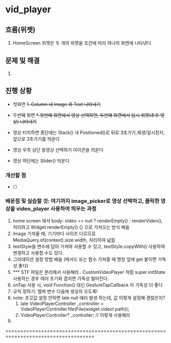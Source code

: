 # vid_player

## 흐름(위젯)
1. HomeScreen 위젯은 두 개의 위젯을 조건에 따라 하나의 화면에 나타낸다

## 문제 및 해결
1.

## 진행 상황
* 첫화면
~~1. Column 내 Image 와 Text 나타내기~~

* 두번째 화면
~~* 첫번째 화면에서 영상 선택하면, 두번째 화면에서 임시 위젯(추후 영상) 나타내기~~
* 영상 터치하면 중단에는 Stack() 내 Positioned()로 뒤로 3초가기,재생/일시정지, 앞으로 3초가기를 띄운다
* 영상 우측 상단 동영상 선택하기 아이콘을 띄운다
* 영상 하단에는 Slider() 띄운다

### 개선할 점
- [ ]

### 배운점 및 실습할 것: 여기까지 image_picker로 영상 선택하고, 클릭한 영상을 video_player 사용하여 띄우는 과정 
1. home screen 에서 body: video == null ? renderEmpty() : renderVideo(), 처리하고 Widget renderEmpty() {} 으로 가져오는 방식 배움 
2. Image 가져올 때, 기기마다 사이즈 다르므로 MediaQuery.of(context).size.width, 처리하여 넓힘
3. textStyle을 변수에 담아 가져와 사용할 수 있고, textStyle.copyWith() 사용하여 변경하고 사용할 수도 있다.
4. 그라데이션 설정 방법 배움 (메서드 또는 함수 가져올 때 명칭 앞에 get 붙이면 가독성 좋다)
5. *** STF 파일은 분리해서 사용해라.. CustomVideoPlayer 처럼 super.initState 사용하는 경우 여러 초기화 겹치면 가독성 떨어진다.
6. onTap 사용 시,  void Function() 대신 GestureTapCallback 이 가독성 더 좋다
7. 규칙 정하기: 멤버 변수 다음에 생성자 오도록!
8. note: 초깃값 설정 안하면 late null 에러 발생 하는데, 값 이렇게 설정해 괜찮은지?
   1. late VideoPlayerController _controller = VideoPlayerController.file(File(widget.video!.path));
   2. VideoPlayerController? _controller; // 이렇게 사용해라
9. 
====================================================================================